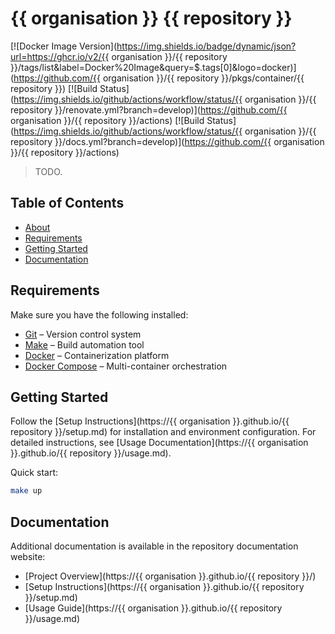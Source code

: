 # {{ organisation }} {{ repository }}

[![Docker Image Version](https://img.shields.io/badge/dynamic/json?url=https://ghcr.io/v2/{{ organisation }}/{{ repository }}/tags/list&label=Docker%20Image&query=$.tags[0]&logo=docker)](https://github.com/{{ organisation }}/{{ repository }}/pkgs/container/{{ repository }})
[![Build Status](https://img.shields.io/github/actions/workflow/status/{{ organisation }}/{{ repository }}/renovate.yml?branch=develop)](https://github.com/{{ organisation }}/{{ repository }}/actions)
[![Build Status](https://img.shields.io/github/actions/workflow/status/{{ organisation }}/{{ repository }}/docs.yml?branch=develop)](https://github.com/{{ organisation }}/{{ repository }}/actions)

> TODO.

## Table of Contents

- [About](#about)
- [Requirements](#requirements)
- [Getting Started](#getting-started)
- [Documentation](#documentation)

## Requirements

Make sure you have the following installed:

- [Git](https://git-scm.com/) – Version control system
- [Make](https://www.gnu.org/software/make/) – Build automation tool
- [Docker](https://www.docker.com/) – Containerization platform
- [Docker Compose](https://docs.docker.com/compose/) – Multi-container orchestration

## Getting Started

Follow the [Setup Instructions](https://{{ organisation }}.github.io/{{ repository }}/setup.md) for installation and environment configuration. For detailed instructions, see [Usage Documentation](https://{{ organisation }}.github.io/{{ repository }}/usage.md).

Quick start:

```bash
make up
```

## Documentation

Additional documentation is available in the repository documentation website:

- [Project Overview](https://{{ organisation }}.github.io/{{ repository }}/)
- [Setup Instructions](https://{{ organisation }}.github.io/{{ repository }}/setup.md)
- [Usage Guide](https://{{ organisation }}.github.io/{{ repository }}/usage.md)
